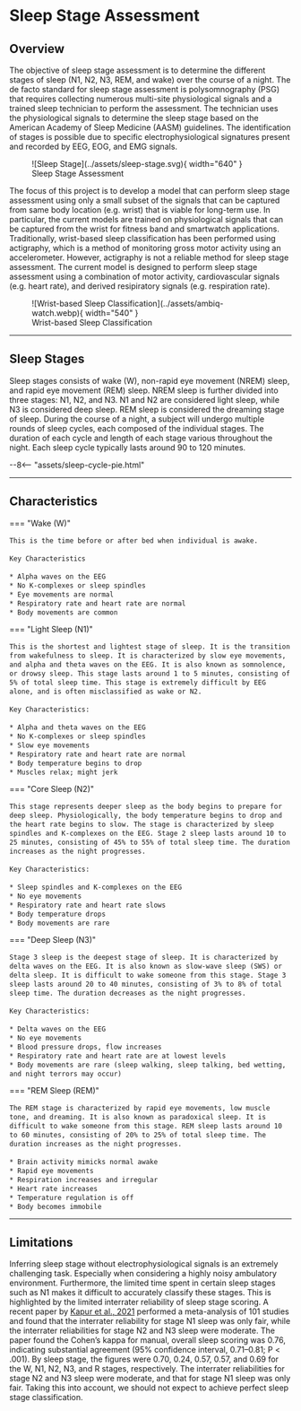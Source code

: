 # Sleep Stage Assessment

## <span class="sk-h2-span">Overview</span>

The objective of sleep stage assessment is to determine the different stages of sleep (N1, N2, N3, REM, and wake) over the course of a night. The de facto standard for sleep stage assessment is polysomnography (PSG) that requires collecting numerous multi-site physiological signals and a trained sleep technician to perform the assessment. The technician uses the physiological signals to determine the sleep stage based on the American Academy of Sleep Medicine (AASM) guidelines. The identification of stages is possible due to specific electrophysiological signatures present and recorded by EEG, EOG, and EMG signals.

<figure markdown>
  ![Sleep Stage](../assets/sleep-stage.svg){ width="640" }
  <figcaption>Sleep Stage Assessment</figcaption>
</figure>


The focus of this project is to develop a model that can perform sleep stage assessment using only a small subset of the signals that can be captured from same body location (e.g. wrist) that is viable for long-term use. In particular, the current models are trained on physiological signals that can be captured from the wrist for fitness band and smartwatch applications. Traditionally, wrist-based sleep classification has been performed using actigraphy, which is a method of monitoring gross motor activity using an accelerometer. However, actigraphy is not a reliable method for sleep stage assessment. The current model is designed to perform sleep stage assessment using a combination of motor activity, cardiovascular signals (e.g. heart rate), and derived resipiratory signals (e.g. respiration rate).

<figure markdown>
  ![Wrist-based Sleep Classification](../assets/ambiq-watch.webp){ width="540" }
  <figcaption>Wrist-based Sleep Classification</figcaption>
</figure>

---

## <span class="sk-h2-span">Sleep Stages</span>

Sleep stages consists of wake (W), non-rapid eye movement (NREM) sleep, and rapid eye movement (REM) sleep. NREM sleep is further divided into three stages: N1, N2, and N3. N1 and N2 are considered light sleep, while N3 is considered deep sleep. REM sleep is considered the dreaming stage of sleep. During the course of a night, a subject will undergo multiple rounds of sleep cycles, each composed of the individual stages. The duration of each cycle and length of each stage various throughout the night. Each sleep cycle typically lasts around 90 to 120 minutes.

--8<-- "assets/sleep-cycle-pie.html"

---

## <span class="sk-h2-span">Characteristics</span>

=== "Wake (W)"

    This is the time before or after bed when individual is awake.

    Key Characteristics

    * Alpha waves on the EEG
    * No K-complexes or sleep spindles
    * Eye movements are normal
    * Respiratory rate and heart rate are normal
    * Body movements are common

=== "Light Sleep (N1)"

    This is the shortest and lightest stage of sleep. It is the transition from wakefulness to sleep. It is characterized by slow eye movements, and alpha and theta waves on the EEG. It is also known as somnolence, or drowsy sleep. This stage lasts around 1 to 5 minutes, consisting of 5% of total sleep time. This stage is extremely difficult by EEG alone, and is often misclassified as wake or N2.

    Key Characteristics:

    * Alpha and theta waves on the EEG
    * No K-complexes or sleep spindles
    * Slow eye movements
    * Respiratory rate and heart rate are normal
    * Body temperature begins to drop
    * Muscles relax; might jerk

=== "Core Sleep (N2)"

    This stage represents deeper sleep as the body begins to prepare for deep sleep. Physiologically, the body temperature begins to drop and the heart rate begins to slow. The stage is characterized by sleep spindles and K-complexes on the EEG. Stage 2 sleep lasts around 10 to 25 minutes, consisting of 45% to 55% of total sleep time. The duration increases as the night progresses.

    Key Characteristics:

    * Sleep spindles and K-complexes on the EEG
    * No eye movements
    * Respiratory rate and heart rate slows
    * Body temperature drops
    * Body movements are rare

=== "Deep Sleep (N3)"

    Stage 3 sleep is the deepest stage of sleep. It is characterized by delta waves on the EEG. It is also known as slow-wave sleep (SWS) or delta sleep. It is difficult to wake someone from this stage. Stage 3 sleep lasts around 20 to 40 minutes, consisting of 3% to 8% of total sleep time. The duration decreases as the night progresses.

    Key Characteristics:

    * Delta waves on the EEG
    * No eye movements
    * Blood pressure drops, flow increases
    * Respiratory rate and heart rate are at lowest levels
    * Body movements are rare (sleep walking, sleep talking, bed wetting, and night terrors may occur)

=== "REM Sleep (REM)"

    The REM stage is characterized by rapid eye movements, low muscle tone, and dreaming. It is also known as paradoxical sleep. It is difficult to wake someone from this stage. REM sleep lasts around 10 to 60 minutes, consisting of 20% to 25% of total sleep time. The duration increases as the night progresses.

    * Brain activity mimicks normal awake
    * Rapid eye movements
    * Respiration increases and irregular
    * Heart rate increases
    * Temperature regulation is off
    * Body becomes immobile

---

## <span class="sk-h2-span">Limitations</span>

Inferring sleep stage without electrophysiological signals is an extremely challenging task. Especially when considering a highly noisy ambulatory environment. Furthermore, the limited time spent in certain sleep stages such as N1 makes it difficult to accurately classify these stages. This is highlighted by the limited interrater reliability of sleep stage scoring. A recent paper by [Kapur et al., 2021](https://doi.org/10.5664/jcsm.9538) performed a meta-analysis of 101 studies and found that the interrater reliability for stage N1 sleep was only fair, while the interrater reliabilities for stage N2 and N3 sleep were moderate. The paper found the Cohen’s kappa for manual, overall sleep scoring was 0.76, indicating substantial agreement (95% confidence interval, 0.71–0.81; P < .001). By sleep stage, the figures were 0.70, 0.24, 0.57, 0.57, and 0.69 for the W, N1, N2, N3, and R stages, respectively. The interrater reliabilities for stage N2 and N3 sleep were moderate, and that for stage N1 sleep was only fair. Taking this into account, we should not expect to achieve perfect sleep stage classification.

